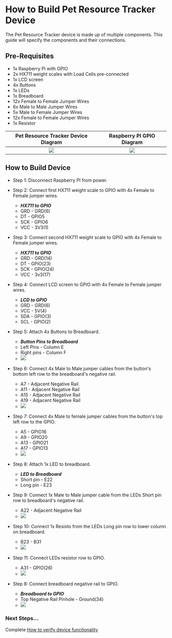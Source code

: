 # How to Build Pet Resource Tracker Device

The Pet Resource Tracker device is made up of multiple components. This guide will specify the components and their connections. 

## Pre-Requisites

*   1x Raspberry Pi with GPIO
*   2x HX711 weight scales with Load Cells pre-connected
*   1x LCD screen
*   4x Buttons
*   1x LEDs
*   1x Breadboard
*   12x Female to Female Jumper Wires
*   6x Male to Male Jumper Wires
*   5x Male to Female Jumper Wires
*   12x Female to Female Jumper Wires
*   1x Resistor


Pet Resource Tracker Device Diagram             |  Raspberry PI GPIO Diagram
:-------------------------:|:-------------------------:
![](./Image%20Files/pet_resource_tracker_device_diagram.png)  |  ![](./Image%20Files/raspberry_pi_GPIO.png)


## How to Build Device
*   Step 1: Disconnect Raspberry PI from power.
*   Step 2: Connect first HX711 weight scale to GPIO with 4x Female to Female jumper wires.

	* **_HX711 to GPIO_**
	* GRD - GRD(6)
	* DT  - GPIO5
	* SCK - GPIO6
	* VCC - 3V3(1)
*   Step 3: Connect second HX711 weight scale to GPIO with 4x Female to Female jumper wires.
	* **_HX711 to GPIO_**
	* GRD - GRD(14)
	* DT  - GPIO(23)
	* SCK - GPIO(24)
	* VCC - 3v3(17)
*   Step 4: Connect LCD screen to GPIO with 4x Female to Female jumper wires.
	* **_LCD to GPIO_**
	* GRD - GRD(6)
	* VCC - 5V(4)
	* SDA - GPIO(3)
	* SCL - GPIO(2)
*   Step 5: Attach 4x Buttons to Breadboard.
	*  **_Button Pins to Breadboard_**  
	* Left Pins - Column E
	* Right pins - Column F
	* ![](./Image%20Files/button_pins_to_breadboard.PNG)
*   Step 6: Connect 4x Male to Male jumper cables from the button's bottom left row to the breadboard's negative rail. 
	* A7  - Adjacent Negative Rail
	* A11 - Adjacent Negative Rail
	* A15 - Adjacent Negative Rail
	* A19 - Adjacent Negative Rail
	* ![](./Image%20Files/bottom_button_pins_to_negative_rail.png)
*   Step 7: Connect 4x Male to female jumper cables from the button's top left row to the GPIO.
	* A5  - GPIO16
	* A9  - GPIO20 
	* A13 - GPIO21
	* A17 - GPIO13
	* ![](./Image%20Files/top_button_pins_to_gpio.png)
*   Step 8: Attach 1x LED to breadboard.
	* **_LED to Breadboard_**  
	* Short pin - E22
	* Long pin - E23
*   Step 9: Connect 1x Male to Male jumper cable from the LEDs Short pin row to breadboard's negative rail.
	* A22 - Adjacent Negative Rail
	* ![](./Image%20Files/top_row_led_to_negative_rail.png)
*   Step 10: Connect 1x Resisto from the LEDs Long pin row to lower column on breadboard.
	* B23 - B31
	* ![](./Image%20Files/resistor_to_lower_row.png)
	
* Step 11: Connect LEDs resistor row to GPIO.
	* A31 - GPIO(26)
	* ![](./Image%20Files/resistor_to_gpio%20-%20Copy.png)
*   Step 8: Connect breadboard negative rail to GPIO.
	* **_Breadboard to GPIO_**   
	* Top Negative Rail Pinhole - Ground(34)
	* ![](./Image%20Files//breadboard_negative_rail_to_gpio%20-%20Copy.png)

### Next Steps...

Complete [How to verify device functionality](How_to_verify_device_functionality.md)
